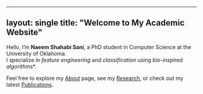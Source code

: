 
---
layout: single
title: "Welcome to My Academic Website"
---

Hello, I’m **Naeem Shahabi Sani**, a PhD student in Computer Science at the University of Oklahoma.  
I specialize in *feature engineering* and *classification* using *bio-inspired algorithms**.

Feel free to explore my [About](/about/) page, see my [Research](/research/), or check out my latest [Publications](/publications/). 
